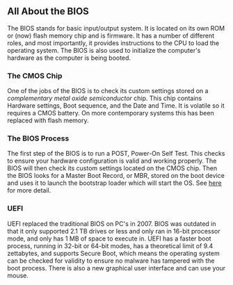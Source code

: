 ## All About the BIOS

The BIOS stands for basic input/output system. It is located on its own ROM or (now) flash memory chip and is  firmware. It has a number of different roles, and most importantly, it provides instructions to the CPU to load the operating system. The BIOS is also used to initialize the computer's hardware as the computer is being booted.

### The CMOS Chip

One of the jobs of the BIOS is to check its custom settings stored on a *complementary metal oxide semiconductor* chip. This chip contains Hardware settings, Boot sequence, and the Date and Time. It is volatile so it requires a CMOS battery. On more contemporary systems this has been replaced with flash memory.

### The BIOS Process

The first step of the BIOS is to run a POST, Power-On Self Test. This checks to ensure your hardware configuration is valid and working properly. The BIOS will then check its custom settings located on the CMOS chip. Then the BIOS looks for a Master Boot Record, or MBR, stored on the boot device and uses it to launch the bootstrap loader which will start the OS. See [here](http://www.dewassoc.com/kbase/hard_drives/master_boot_record.htm) for more detail.

### UEFI

UEFI replaced the traditional BIOS on PC's in 2007. BIOS was outdated in that it only supported 2.1 TB drives or less and only ran in 16-bit processor mode, and only has 1 MB of space to execute in. UEFI has a faster boot process, running in 32-bit or 64-bit modes, has a theoretical limit of 9.4 zettabytes, and supports Secure Boot, which means the operating system can be checked for validity to ensure no malware has tampered with the boot process. There is also a new graphical user interface and can use your mouse.



